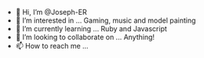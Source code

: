 - 👋 Hi, I’m @Joseph-ER
- 👀 I’m interested in ... Gaming, music and model painting
- 🌱 I’m currently learning ... Ruby and Javascript
- 💞️ I’m looking to collaborate on ... Anything!
- 📫 How to reach me ... 

<!---
Joseph-ER/Joseph-ER is a ✨ special ✨ repository because its `README.md` (this file) appears on your GitHub profile.
You can click the Preview link to take a look at your changes.
--->
